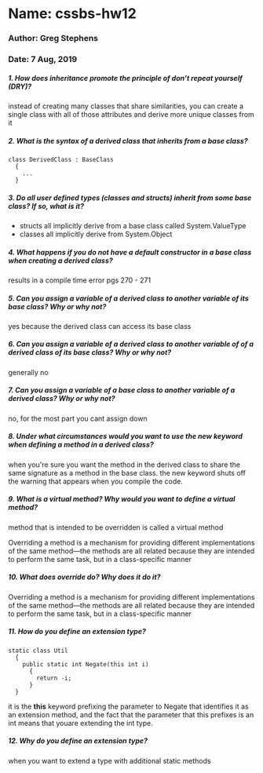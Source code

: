 # Name: cssbs-hw12
### Author: Greg Stephens
### Date: 7 Aug, 2019

##### 1. How does inheritance promote the principle of don’t repeat yourself (DRY)?
instead of creating many classes that share similarities, you can create a single class with all of those attributes
and derive more unique classes from it

##### 2. What is the syntax of a derived class that inherits from a base class?
    class DerivedClass : BaseClass
      {
        ...
      }

##### 3. Do all user defined types (classes and structs) inherit from some base class? If so, what is it?
- structs all implicitly derive from a base class called System.ValueType
- classes all implicitly derive from System.Object

##### 4. What happens if you do not have a default constructor in a base class when creating a derived class?
results in a compile time error
pgs 270 - 271

##### 5. Can you assign a variable of a derived class to another variable of its base class? Why or why not?
yes because the derived class can access its base class

##### 6. Can you assign a variable of a derived class to another variable of of a derived class of its base class? Why or why not?
generally no

##### 7. Can you assign a variable of a base class to another variable of a derived class? Why or why not?
no, for the most part you  cant assign down

##### 8. Under what circumstances would you want to use the new keyword when defining a method in a derived class?
when you're sure you want the method in the derived class to share the same signature as a method in the base class.
the new keyword shuts off the warning that appears when you compile the code.

##### 9. What is a virtual method? Why would you want to define a virtual method?
method that is intended to be overridden is called a virtual method

Overriding a method is a mechanism for providing different implementations of the same method—the methods are all related because they are intended to perform the same task, but in a class-specific manner

##### 10. What does override do? Why does it do it?
Overriding a method is a mechanism for providing different implementations of the same method—the methods are all related because they are intended to perform the same task, but in a class-specific manner

##### 11. How do you define an extension type?
    static class Util
      {
        public static int Negate(this int i)
          {
            return -i;
          }
      }

it is the **this** keyword prefixing the parameter to Negate that identifies it as an extension method, and the fact that the parameter that this prefixes is an int means that youare extending the int type.

##### 12. Why do you define an extension type?
when you want to extend a type with additional static methods
